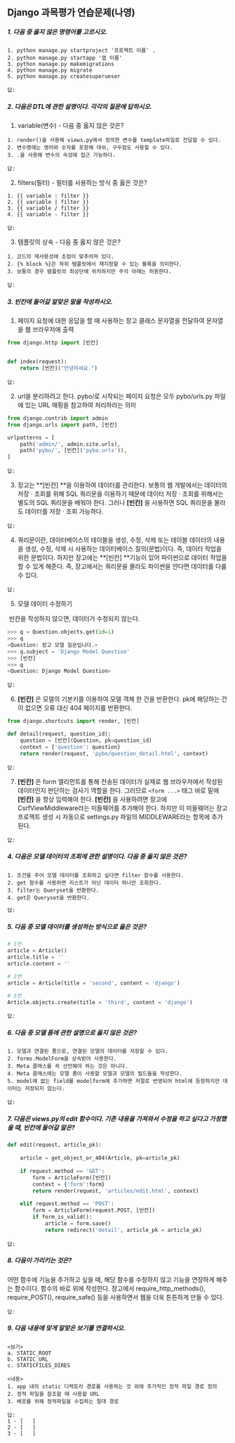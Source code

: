 ## Django 과목평가 연습문제(나영)

##### 1. 다음 중 옳지 않은 명령어를 고르시오.

```
1. python manage.py startproject '프로젝트 이름' .
2. python manage.py startapp '앱 이름'
3. python manage.py makemigrations
4. python manage.py migrate
5. python manage.py createsuperueser
```

```
답:
```



##### 2. 다음은 DTL에 관한 설명이다. 각각의 질문에 답하시오.

1) variable(변수) - 다음 중 옳지 않은 것은?

```
1. render()을 사용해 views.py에서 정의한 변수를 template파일로 전달할 수 있다.
2. 변수명에는 영어와 숫자를 포함해 대쉬, 구두점도 사용할 수 있다.
3. .을 사용해 변수의 속성에 접근 가능하다.
```

```
답: 
```



2) filters(필터) - 필터를 사용하는 방식 중 옳은 것은?

```
1. {{ variable : filter }}
2. {{ variable | filter }}
3. {{ variable / filter }}
4. {{ variable - filter }}
```

```
답: 
```



3) 템플릿의 상속 - 다음 중 옳지 않은 것은?

```
1. 코드의 재사용성에 초점이 맞추어져 있다.
2. {% block %}은 하위 템플릿에서 재지정할 수 있는 블록을 의미한다.
3. 보통의 경우 템플릿의 최상단에 위치하지만 주석 아래는 허용한다.
```

```
답: 
```



##### 3. 빈칸에 들어갈 알맞은 말을 작성하시오.

1) 페이지 요청에 대한 응답을 할 때 사용하는 장고 클래스
	문자열을 전달하여 문자열을 웹 브라우저에 출력

```python
from django.http import [빈칸]


def index(request):
    return [빈칸]("안녕하세요.")
```

```
답: 
```



2) url을 분리하려고 한다.
	pybo/로 시작되는 페이지 요청은 모두 pybo/urls.py 파일에 있는 URL 매핑을 참고하여 처리하라는 의미

```python
from django.contrib import admin
from django.urls import path, [빈칸]

urlpatterns = [
    path('admin/', admin.site.urls),
    path('pybo/', [빈칸]('pybo.urls')),
]
```

```
답: 
```



3) 장고는 **[빈칸] **을 이용하여 데이터를 관리한다. 보통의 웹 개발에서는 데이터의 저장 · 조회를 위해 SQL 쿼리문을 이용하기 때문에 데이터 저장 · 조회를 위해서는 별도의 SQL 쿼리문을 배워야 한다. 그러나 **[빈칸]** 을 사용하면 SQL 쿼리문을 몰라도 데이터를 저장 · 조회 가능하다.

```
답:
```



4) 쿼리문이란, 데이터베이스의 테이블을 생성, 수정, 삭제 또는 테이블 데이터의 내용을 생성, 수정, 삭제 시 사용하는 데이터베이스 질의(문법)이다. 즉, 데이터 작업을 위한 문법이다. 하지만 장고에는 **[빈칸] **기능이 있어 파이썬으로 데이터 작업을 할 수 있게 해준다. 즉, 장고에서는 쿼리문을 몰라도 파이썬을 안다면 데이터를 다룰 수 있다.

```
답: 
```



5) 모델 데이터 수정하기

​	빈칸을 작성하지 않으면, 데이터가 수정되지 않는다.

```python
>>> q = Question.objects.get(id=1)
>>> q
<Question: 장고 모델 질문입니다.>
>>> q.subject = 'Django Model Question'
>>> [빈칸]
>>> q
<Question: Django Model Question>
```

```
답:
```



6) **[빈칸]** 은 모델의 기본키를 이용하여 모델 객체 한 건을 반환한다. pk에 해당하는 건이 없으면 오류 대신 404 페이지를 반환한다.

```python
from django.shortcuts import render, [빈칸]

def detail(request, question_id):
    question = [빈칸](Question, pk=question_id)
    context = {'question': question}
    return render(request, 'pybo/question_detail.html', context)
```

```
답: 
```



7)  **[빈칸]** 은 form 엘리먼트를 통해 전송된 데이터가 실제로 웹 브라우저에서 작성된 데이터인지 판단하는 검사기 역할을 한다. 그러므로 `<form ...>` 태그 바로 밑에 **[빈칸]** 을 항상 입력해야 한다.   **[빈칸]** 을 사용하려면 장고에 CsrfViewMiddleware라는 미들웨어를 추가해야 한다. 하지만 이 미들웨어는 장고 프로젝트 생성 시 자동으로 settings.py 파일의 MIDDLEWARE라는 항목에 추가된다.

```
답: 
```



##### 4.  다음은 모델 데이터의 조회에 관한 설명이다. 다음 중 옳지 않은 것은?

```
1. 조건을 주어 모델 데이터를 조회하고 싶다면 filter 함수를 사용한다.
2. get 함수를 사용하면 리스트가 아닌 데이터 하나만 조회한다.
3. filter는 Queryset을 반환한다.
4. get은 Queryset을 반환한다.
```

```python
답: 
```



##### 5. 다음 중 모델 데이터를 생성하는 방식으로 옳은 것은?

```python
# 1번
article = Article()
article.title = ''
article.content = ''
```

```python
# 2번
article = Article(title = 'second', content = 'django')
```

```python
# 3번
Article.objects.create(title = 'third', content = 'django')
```



```
답: 
```



##### 6. 다음 중 모델 폼에 관한 설명으로 옳지 않은 것은?

```
1. 모델과 연결된 폼으로, 연결된 모델의 데이터를 저장할 수 있다.
2. forms.ModelForm을 상속받아 사용한다.
3. Meta 클래스를 꼭 선언해야 하는 것은 아니다.
4. Meta 클래스에는 모델 폼이 사용할 모델과 모델의 필드들을 작성한다.
5. model에 없는 field를 modelform에 추가하면 저절로 반영되어 html에 등장하지만 데이터는 저장되지 않는다.
```



```
답: 
```



##### 7. 다음은 views.py의 edit 함수이다. 기존 내용을 가져와서 수정을 하고 싶다고 가정했을 때, 빈칸에 들어갈 말은?

```python
def edit(request, article_pk):
    
	article = get_object_or_404(Article, pk=article_pk)
    
	if request.method == 'GET':
		form = ArticleForm([빈칸])
		context = {'form':form}
		return render(request, 'articles/edit.html', context)
    
	elif request.method == 'POST':
		form = ArticleForm(request.POST, [빈칸])
		if form_is_valid():
			article = form.save()
			return redirect('detail', article_pk = article_pk)
```



```
답: 
```



##### 8. 다음이 가리키는 것은?

어떤 함수에 기능을 추가하고 싶을 때, 해당 함수를 수정하지 않고 기능을 연장하게 해주는 함수이다. 함수의 바로 위에 작성한다. 장고에서 require_http_methods(), require_POST(), require_safe() 등을 사용하면서 웹을 더욱 튼튼하게 만들 수 있다.

```
답: 
```



##### 9. 다음 내용에 맞게 알맞은 보기를 연결하시오.

```
<보기>
a. STATIC_ROOT
b. STATIC_URL
c. STATICFILES_DIRES
```

```
<내용>
1. app 내의 static 디렉토리 경로를 사용하는 것 외에 추가적인 정적 파일 경로 정의
2. 정적 파일을 참조할 때 사용할 URL
3. 배포를 위해 정적파일을 수집하는 절대 경로
```



```
답:
1 - [   ]
2 - [   ]
3 - [   ]
```

